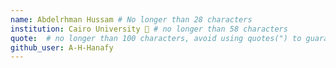 ```yaml
---
name: Abdelrhman Hussam # No longer than 28 characters
institution: Cairo University 🚩 # no longer than 58 characters
quote:  # no longer than 100 characters, avoid using quotes(") to guarantee the format remains the same.
github_user: A-H-Hanafy
---
```


